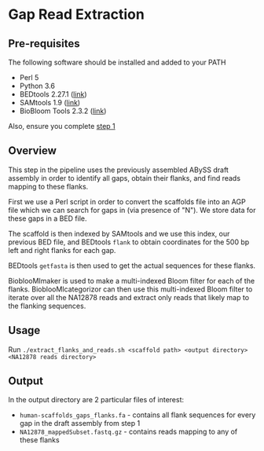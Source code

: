 # Gap Read Extraction

## Pre-requisites
The following software should be installed and added to your PATH
* Perl 5
* Python 3.6
* BEDtools 2.27.1 ([link](https://github.com/arq5x/bedtools2/releases/tag/v2.27.1))
* SAMtools 1.9 ([link](https://github.com/samtools/samtools/releases/tag/1.9))
* BioBloom Tools 2.3.2 ([link](https://github.com/bcgsc/biobloom/releases/tag/2.3.2))

Also, ensure you complete [step 1](https://github.com/bcgsc/GapPredict/tree/Reproduction_Steps/scripts/1_abyss_assembly)

## Overview
This step in the pipeline uses the previously assembled ABySS draft assembly in order to identify all gaps, obtain their flanks, and find reads mapping to these flanks.

First we use a Perl script in order to convert the scaffolds file into an AGP file which we can search for gaps in (via presence of "N"). We store data for these gaps in a BED file.

The scaffold is then indexed by SAMtools and we use this index, our previous BED file, and BEDtools `flank` to obtain coordinates for the 500 bp left and right flanks for each gap.

BEDtools `getfasta` is then used to get the actual sequences for these flanks.

BioblooMImaker is used to make a multi-indexed Bloom filter for each of the flanks. BioblooMIcategorizor can then use this multi-indexed Bloom filter to iterate over all the NA12878 reads
and extract only reads that likely map to the flanking sequences.

## Usage
Run `./extract_flanks_and_reads.sh <scaffold path> <output directory> <NA12878 reads directory>`

## Output
In the output directory are 2 particular files of interest:
* `human-scaffolds_gaps_flanks.fa` - contains all flank sequences for every gap in the draft assembly from step 1
* `NA12878_mappedSubset.fastq.gz` - contains reads mapping to any of these flanks

